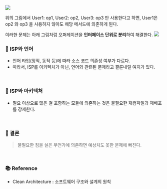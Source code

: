 
![](https://velog.velcdn.com/images/hellojihyoung/post/106355d6-3b0a-46b5-b868-14ac79bbd236/image.png)

위의 그림에서 User1: op1, User2: op2, User3: op3 만 사용한다고 하면, User1은 op2 와 op3 을 사용하지 않아도 해당 메서드에 의존하게 된다.

이러한 문제는 아래 그림처럼 오퍼레이션을 **인터페이스 단위로 분리**하여 해결한다.
![](https://velog.velcdn.com/images/hellojihyoung/post/d61b1591-83ab-4625-822a-6f5b8338bd41/image.png)


### 📕 ISP와 언어

- 언어 타입(정적, 동적 등)에 따라 소스 코드 의존성 여부가 다르다.
- 따라서, ISP를 아키텍처가 아닌, 언어와 관련된 문제라고 결론내릴 여지가 있다.

<br>

### 📗 ISP와 아키텍처
- 필요 이상으로 많은 걸 포함하는 모듈에 의존하는 것은 불필요한 재컴파일과 재배포를 강제한다.


<br>

### 📙 결론
> 불필요한 짐을 실은 무언가에 의존하면 예상치도 못한 문제에 빠진다.

<br>


### 📚 Reference
- Clean Architecture : 소프트웨어 구조와 설계의 원칙
